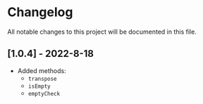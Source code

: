 # Changelog

All notable changes to this project will be documented in this file.

## [1.0.4] - 2022-8-18

- Added methods:
    - `transpose`
    - `isEmpty`
    - `emptyCheck`